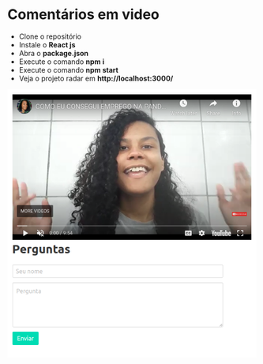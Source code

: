 # Comentários em video
 - Clone o repositório
 - Instale o **React js**
 - Abra o **package.json**
 - Execute o comando **npm i**
 - Execute o comando **npm start**
 - Veja o projeto radar em **http://localhost:3000/**

[![N|Solid](https://raw.githubusercontent.com/liara987/comentario-video/master/screenshot.png)](https://raw.githubusercontent.com/liara987/comentario-video/master/screenshot.png)

